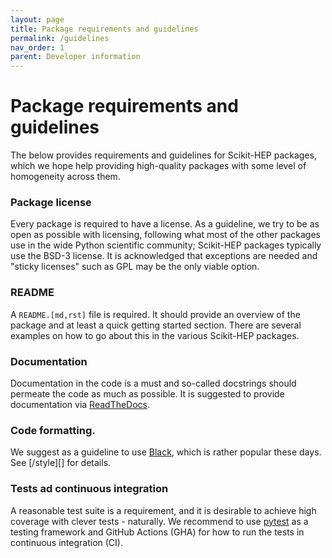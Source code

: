 ```yaml
---
layout: page
title: Package requirements and guidelines
permalink: /guidelines
nav_order: 1
parent: Developer information
---
```


# Package requirements and guidelines

The below provides requirements and guidelines for Scikit-HEP packages,
which we hope help providing high-quality packages with some level of homogeneity across them.

### Package license

Every package is required to have a license.
As a  guideline, we try to be as open as possible with licensing,
following what most of the other packages use in the wide Python scientific community;
Scikit-HEP packages typically use the BSD-3 license.
It is acknowledged that exceptions are needed and "sticky licenses" such as GPL may be the only viable option.

### README

A `README.[md,rst]` file is required.
It should provide an overview of the package and at least a quick getting started section.
There are several examples on how to go about this in the various Scikit-HEP packages.

### Documentation

Documentation in the code is a must and so-called docstrings should permeate the code as much as possible.
It is suggested to provide documentation via [ReadTheDocs][].

### Code formatting.

We suggest as a guideline to use [Black][], which is rather popular these days.
See [/style][] for details.

### Tests ad continuous integration

A reasonable test suite is a requirement, and it is desirable to achieve high coverage with clever tests - naturally.
We recommend to use [pytest][] as a testing framework
and GitHub Actions (GHA) for how to run the tests in continuous integration (CI).


[Black]: https://black.readthedocs.io/en/latest/
[ReadTheDocs]: https://readthedocs.org/
[pytest]: https://docs.pytest.org/
